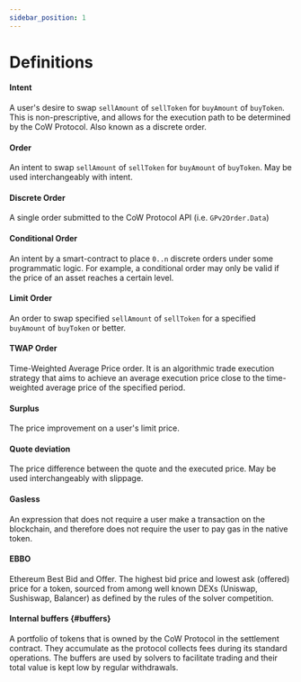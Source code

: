 ```yaml
---
sidebar_position: 1
---
```


# Definitions

#### Intent

A user's desire to swap `sellAmount` of `sellToken` for `buyAmount` of `buyToken`. This is non-prescriptive, and allows for the execution path to be determined by the CoW Protocol. Also known as a discrete order.

#### Order

An intent to swap `sellAmount` of `sellToken` for `buyAmount` of `buyToken`. May be used interchangeably with intent.

#### Discrete Order

A single order submitted to the CoW Protocol API (i.e. `GPv2Order.Data`)

#### Conditional Order

An intent by a smart-contract to place `0..n` discrete orders under some programmatic logic. For example, a conditional order may only be valid if the price of an asset reaches a certain level.

#### Limit Order
An order to swap specified `sellAmount` of `sellToken` for a specified `buyAmount` of `buyToken` or better.

#### TWAP Order
Time-Weighted Average Price order. It is an algorithmic trade execution strategy that aims to achieve an average execution price close to the time-weighted average price of the specified period.

#### Surplus

The price improvement on a user's limit price.

#### Quote deviation

The price difference between the quote and the executed price. May be used interchangeably with slippage.

#### Gasless

An expression that does not require a user make a transaction on the blockchain, and therefore does not require the user to pay gas in the native token.

#### EBBO

Ethereum Best Bid and Offer. The highest bid price and lowest ask (offered) price for a token, sourced from among well known DEXs (Uniswap, Sushiswap, Balancer) as defined by the rules of the solver competition.

#### Internal buffers {#buffers}

A portfolio of tokens that is owned by the CoW Protocol in the settlement contract. They accumulate as the protocol collects fees during its standard operations. The buffers are used by solvers to facilitate trading and their total value is kept low by regular withdrawals.
